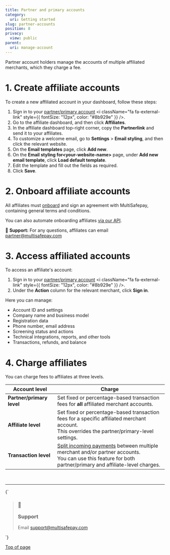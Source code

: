 ```yaml
---
title: Partner and primary accounts
category:
  uri: Getting started
slug: partner-accounts
position: 8
privacy:
  view: public
parent:
  uri: manage-account
---
```


Partner account holders manage the accounts of multiple affiliated merchants, which they charge a fee.

# 1. Create affiliate accounts

To create a new affiliated account in your dashboard, follow these steps:

1. Sign in to your <a href="https://merchant.multisafepay.com/" target="_blank">partner/primary account</a> <i className="fa fa-external-link" style={{ fontSize: "12px", color: "#8b929e" }} />.
2. Go to the affiliate dashboard, and then click **Affiliates**.
3. In the affiliate dashboard top-right corner, copy the **Partnerlink** and send it to your affiliates.
4. To customize a welcome email, go to **Settings** > **Email styling**, and then click the relevant website.
5. On the **Email templates** page, click **Add new**.
6. On the **Email styling for\<your-website-name>** page, under **Add new email template**, click **Load default template**.
7. Edit the template and fill out the fields as required.
8. Click **Save**.

# 2. Onboard affiliate accounts

All affiliates must [onboard](/docs/onboarding/) and sign an agreement with MultiSafepay, containing general terms and conditions.

You can also automate onboarding affiliates [via our API](/docs/affiliate-onboarding-api).

💬  **Support:** For any questions, affiliates can email [partner@multisafepay.com](mailto:partner@multisafepay.com)

# 3. Access affiliated accounts

To access an affiliate's account:

1. Sign in to your <a href="https://merchant.multisafepay.com/" target="_blank">partner/primary account</a> <i className="fa fa-external-link" style={{ fontSize: "12px", color: "#8b929e" }} />.
2. Under the **Action** column for the relevant merchant, click **Sign in**.

Here you can manage:

* Account ID and settings
* Company name and business model
* Registration data
* Phone number, email address
* Screening status and actions
* Technical integrations, reports, and other tools
* Transactions, refunds, and balance

# 4. Charge affiliates

You can charge fees to affiliates at three levels.

| Account level             | Charge                                                                                                                                                                                    |
| ------------------------- | ----------------------------------------------------------------------------------------------------------------------------------------------------------------------------------------- |
| **Partner/primary level** | Set fixed or percentage-based transaction fees for **all** affiliated merchant accounts.                                                                                                  |
| **Affiliate level**       | Set fixed or percentage-based transaction fees for a specific affiliated merchant account. <br /> This overrides the partner/primary-level settings.                                      |
| **Transaction level**     | [Split incoming payments](/docs/split-payments/) between multiple merchant and/or partner accounts. <br /> You can use this feature for both partner/primary and affiliate-level charges. |

<br />

***

<HTMLBlock>{`
<blockquote className="callout callout_info">
    <h3 className="callout-heading false">
        <span className="callout-icon">💬</span>
        <p>Support</p>
    </h3>
    <p>Email <a href="mailto:support@multisafepay.com">support@multisafepay.com</a></p>
</blockquote>
`}</HTMLBlock>

[Top of page](#)
